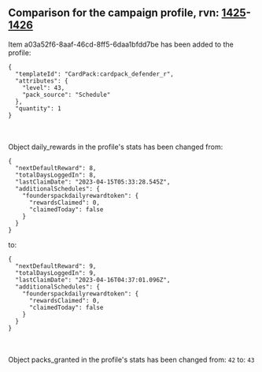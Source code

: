 ## Comparison for the campaign profile, rvn: [1425](https://github.com/PRO100KatYT/FortniteProfileRevisions/tree/main/profiles/campaign/1425%20campaign.json)-[1426](https://github.com/PRO100KatYT/FortniteProfileRevisions/tree/main/profiles/campaign/1426%20campaign.json)

Item a03a52f6-8aaf-46cd-8ff5-6daa1bfdd7be has been added to the profile:

```
{
  "templateId": "CardPack:cardpack_defender_r",
  "attributes": {
    "level": 43,
    "pack_source": "Schedule"
  },
  "quantity": 1
}
```

<br><br>
Object daily_rewards in the profile's stats has been changed from:

```
{
  "nextDefaultReward": 8,
  "totalDaysLoggedIn": 8,
  "lastClaimDate": "2023-04-15T05:33:28.545Z",
  "additionalSchedules": {
    "founderspackdailyrewardtoken": {
      "rewardsClaimed": 0,
      "claimedToday": false
    }
  }
}
```

to:

```
{
  "nextDefaultReward": 9,
  "totalDaysLoggedIn": 9,
  "lastClaimDate": "2023-04-16T04:37:01.096Z",
  "additionalSchedules": {
    "founderspackdailyrewardtoken": {
      "rewardsClaimed": 0,
      "claimedToday": false
    }
  }
}
```

<br><br>
Object packs_granted in the profile's stats has been changed from: `42` to: `43`
<br><br>
